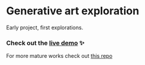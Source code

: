 # Generative art exploration

Early project, first explorations.

### Check out the [live demo](https://dvinubius.github.io) ✨


For more mature works check out [this repo](https://github.com/dvinubius/generative) 
